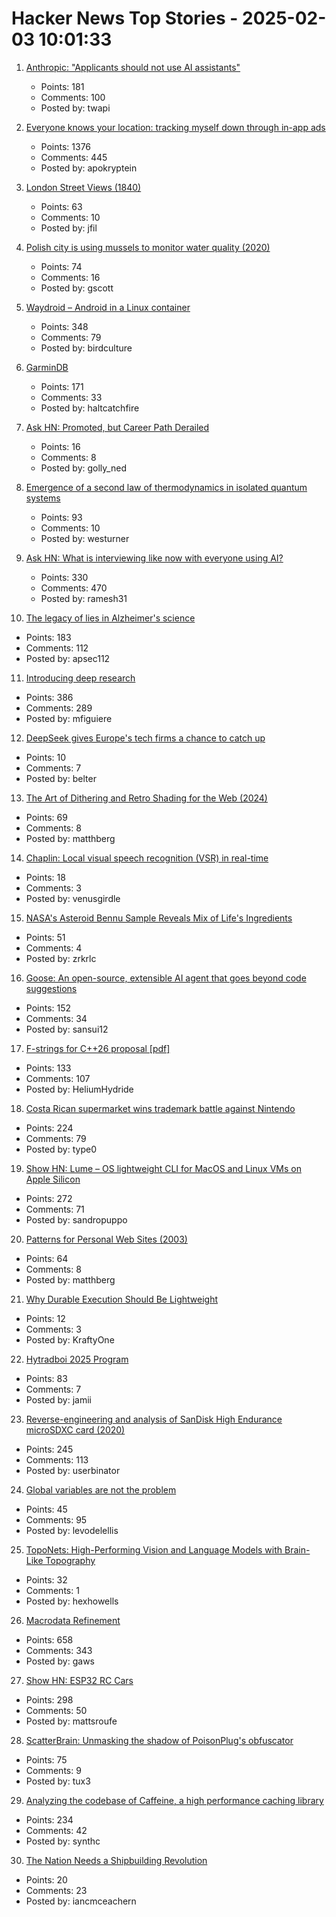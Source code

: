 # Hacker News Top Stories - 2025-02-03 10:01:33

1. [Anthropic: "Applicants should not use AI assistants"](https://simonwillison.net/2025/Feb/2/anthropic/)
   - Points: 181
   - Comments: 100
   - Posted by: twapi

2. [Everyone knows your location: tracking myself down through in-app ads](https://timsh.org/tracking-myself-down-through-in-app-ads/)
   - Points: 1376
   - Comments: 445
   - Posted by: apokryptein

3. [London Street Views (1840)](https://www.davidrumsey.com/luna/servlet/detail/RUMSEY~8~1~323099~90092214:Composite--London-Street-Views-No--)
   - Points: 63
   - Comments: 10
   - Posted by: jfil

4. [Polish city is using mussels to monitor water quality (2020)](https://www.awa.asn.au/resources/latest-news/technology/innovation/polish-city-using-mussels-monitor-water-quality)
   - Points: 74
   - Comments: 16
   - Posted by: gscott

5. [Waydroid – Android in a Linux container](https://waydro.id/)
   - Points: 348
   - Comments: 79
   - Posted by: birdculture

6. [GarminDB](https://github.com/tcgoetz/GarminDB)
   - Points: 171
   - Comments: 33
   - Posted by: haltcatchfire

7. [Ask HN: Promoted, but Career Path Derailed](undefined)
   - Points: 16
   - Comments: 8
   - Posted by: golly_ned

8. [Emergence of a second law of thermodynamics in isolated quantum systems](https://journals.aps.org/prxquantum/abstract/10.1103/PRXQuantum.6.010309)
   - Points: 93
   - Comments: 10
   - Posted by: westurner

9. [Ask HN: What is interviewing like now with everyone using AI?](undefined)
   - Points: 330
   - Comments: 470
   - Posted by: ramesh31

10. [The legacy of lies in Alzheimer's science](https://www.nytimes.com/2025/01/24/opinion/alzheimers-fraud-cure.html)
   - Points: 183
   - Comments: 112
   - Posted by: apsec112

11. [Introducing deep research](https://openai.com/index/introducing-deep-research/)
   - Points: 386
   - Comments: 289
   - Posted by: mfiguiere

12. [DeepSeek gives Europe's tech firms a chance to catch up](https://www.reuters.com/technology/artificial-intelligence/deepseek-gives-europes-tech-firms-chance-catch-up-global-ai-race-2025-02-03/)
   - Points: 10
   - Comments: 7
   - Posted by: belter

13. [The Art of Dithering and Retro Shading for the Web (2024)](https://blog.maximeheckel.com/posts/the-art-of-dithering-and-retro-shading-web/)
   - Points: 69
   - Comments: 8
   - Posted by: matthberg

14. [Chaplin: Local visual speech recognition (VSR) in real-time](https://github.com/amanvirparhar/chaplin)
   - Points: 18
   - Comments: 3
   - Posted by: venusgirdle

15. [NASA's Asteroid Bennu Sample Reveals Mix of Life's Ingredients](https://www.nasa.gov/news-release/nasas-asteroid-bennu-sample-reveals-mix-of-lifes-ingredients/)
   - Points: 51
   - Comments: 4
   - Posted by: zrkrlc

16. [Goose: An open-source, extensible AI agent that goes beyond code suggestions](https://block.github.io/goose/)
   - Points: 152
   - Comments: 34
   - Posted by: sansui12

17. [F-strings for C++26 proposal [pdf]](https://www.open-std.org/jtc1/sc22/wg21/docs/papers/2024/p3412r0.pdf)
   - Points: 133
   - Comments: 107
   - Posted by: HeliumHydride

18. [Costa Rican supermarket wins trademark battle against Nintendo](https://ticotimes.net/2025/01/30/david-vs-goliath-costa-rican-super-mario-defeats-nintendo-in-court)
   - Points: 224
   - Comments: 79
   - Posted by: type0

19. [Show HN: Lume – OS lightweight CLI for MacOS and Linux VMs on Apple Silicon](https://github.com/trycua/lume)
   - Points: 272
   - Comments: 71
   - Posted by: sandropuppo

20. [Patterns for Personal Web Sites (2003)](http://www.rdrop.com/~half/Creations/Writings/Web.patterns/index.html)
   - Points: 64
   - Comments: 8
   - Posted by: matthberg

21. [Why Durable Execution Should Be Lightweight](https://www.dbos.dev/blog/what-is-lightweight-durable-execution)
   - Points: 12
   - Comments: 3
   - Posted by: KraftyOne

22. [Hytradboi 2025 Program](https://www.hytradboi.com/2025/)
   - Points: 83
   - Comments: 7
   - Posted by: jamii

23. [Reverse-engineering and analysis of SanDisk High Endurance microSDXC card (2020)](https://ripitapart.com/2020/07/16/reverse-engineering-and-analysis-of-sandisk-high-endurance-microsdxc-card/)
   - Points: 245
   - Comments: 113
   - Posted by: userbinator

24. [Global variables are not the problem](https://codestyleandtaste.com/globals-are-not-the-problem.html)
   - Points: 45
   - Comments: 95
   - Posted by: levodelellis

25. [TopoNets: High-Performing Vision and Language Models with Brain-Like Topography](https://toponets.github.io/)
   - Points: 32
   - Comments: 1
   - Posted by: hexhowells

26. [Macrodata Refinement](https://lumon-industries.com/)
   - Points: 658
   - Comments: 343
   - Posted by: gaws

27. [Show HN: ESP32 RC Cars](https://github.com/mattsroufe/esp32_rc_cars)
   - Points: 298
   - Comments: 50
   - Posted by: mattsroufe

28. [ScatterBrain: Unmasking the shadow of PoisonPlug's obfuscator](https://cloud.google.com/blog/topics/threat-intelligence/scatterbrain-unmasking-poisonplug-obfuscator)
   - Points: 75
   - Comments: 9
   - Posted by: tux3

29. [Analyzing the codebase of Caffeine, a high performance caching library](https://adriacabeza.github.io/2024/07/12/caffeine-cache.html)
   - Points: 234
   - Comments: 42
   - Posted by: synthc

30. [The Nation Needs a Shipbuilding Revolution](https://www.usni.org/magazines/proceedings/2025/february/nation-needs-shipbuilding-revolution)
   - Points: 20
   - Comments: 23
   - Posted by: iancmceachern

